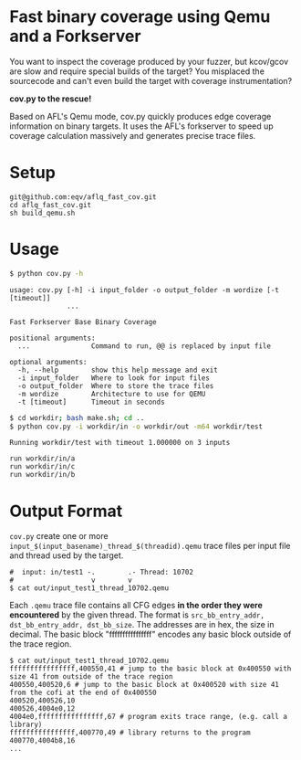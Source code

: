 Fast binary coverage using Qemu and a Forkserver
============

You want to inspect the coverage produced by your fuzzer, but kcov/gcov are slow and require special builds of the
target? You misplaced the sourcecode and can't even build the target with coverage instrumentation?

**cov.py to the rescue!**

Based on AFL's Qemu mode, cov.py quickly produces edge coverage information on binary targets. It uses the AFL's
forkserver to speed up coverage calculation massively and generates precise trace files.

Setup
=====
```
git@github.com:eqv/aflq_fast_cov.git
cd aflq_fast_cov.git
sh build_qemu.sh
```

Usage
====
```bash
$ python cov.py -h
```
```
usage: cov.py [-h] -i input_folder -o output_folder -m wordize [-t [timeout]]
              ...

Fast Forkserver Base Binary Coverage

positional arguments:
  ...               Command to run, @@ is replaced by input file

optional arguments:
  -h, --help        show this help message and exit
  -i input_folder   Where to look for input files
  -o output_folder  Where to store the trace files
  -m wordize        Architecture to use for QEMU
  -t [timeout]      Timeout in seconds

```
```bash
$ cd workdir; bash make.sh; cd ..
$ python cov.py -i workdir/in -o workdir/out -m64 workdir/test
```
```
Running workdir/test with timeout 1.000000 on 3 inputs

run workdir/in/a
run workdir/in/c
run workdir/in/b

```

Output Format
============
`cov.py` create one or more `input_$(input_basename)_thread_$(threadid).qemu` trace files per input file and thread used by the target.
```
#  input: in/test1 -.        .- Thread: 10702
#                   v        v
$ cat out/input_test1_thread_10702.qemu
```

Each `.qemu` trace file contains all CFG edges __in the order they were encountered__ by the given thread. 
The format is `src_bb_entry_addr, dst_bb_entry_addr, dst_bb_size`. The addresses are in hex, the size in decimal. The
basic block "ffffffffffffffff" encodes any basic block outside of the trace region.


```
$ cat out/input_test1_thread_10702.qemu
ffffffffffffffff,400550,41 # jump to the basic block at 0x400550 with size 41 from outside of the trace region
400550,400520,6 # jump to the basic block at 0x400520 with size 41 from the cofi at the end of 0x400550
400520,400526,10
400526,4004e0,12
4004e0,ffffffffffffffff,67 # program exits trace range, (e.g. call a library)
ffffffffffffffff,400770,49 # library returns to the program
400770,4004b8,16
...
```
